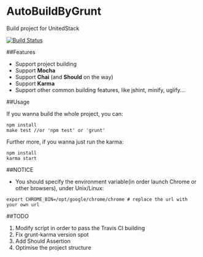 AutoBuildByGrunt
================

Build project for UnitedStack

[![Build Status](https://travis-ci.org/icecreamliker/AutoBuildByGrunt.png?branch=master)](https://travis-ci.org/icecreamliker/AutoBuildByGrunt)

##Features

* Support project building
* Support **Mocha**
* Support **Chai** (and **Should** on the way)
* Support **Karma**
* Support other common building features, like jshint, minify, uglify...

##Usage

If you wanna build the whole project, you can:
```
npm install
make test //or 'npm test' or 'grunt'
```
Further more, if you wanna just run the karma:
```
npm install
karma start
```

##NOTICE
* You should specify the environment variable(in order launch Chrome or other browsers), under Unix/Linux:

```
export CHROME_BIN=/opt/google/chrome/chrome # replace the url with your own url
```


##TODO
1. Modify script in order to pass the Travis CI building
2. Fix grunt-karma version spot
3. Add Should Assertion 
4. Optimise the project structure

